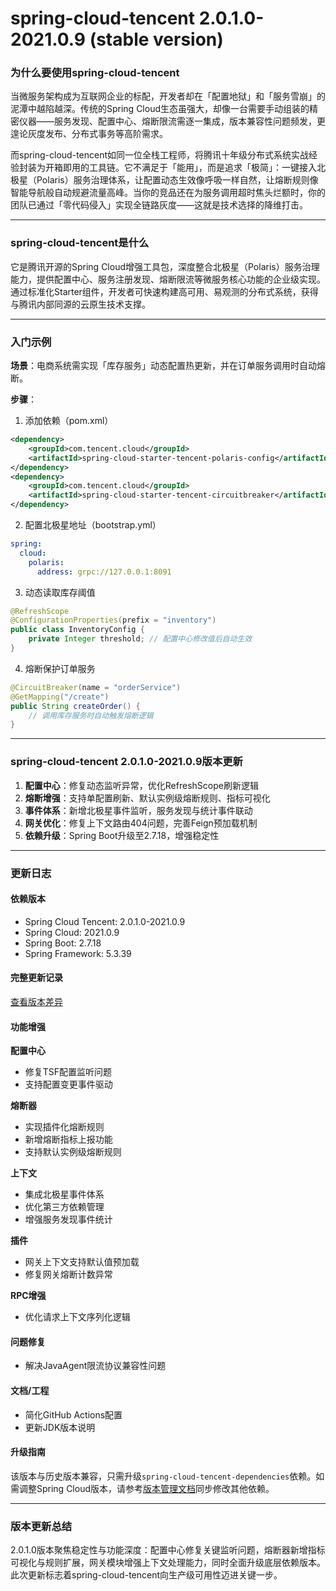 # spring-cloud-tencent 2.0.1.0-2021.0.9 (stable version)
### 为什么要使用spring-cloud-tencent  
当微服务架构成为互联网企业的标配，开发者却在「配置地狱」和「服务雪崩」的泥潭中越陷越深。传统的Spring Cloud生态虽强大，却像一台需要手动组装的精密仪器——服务发现、配置中心、熔断限流需逐一集成，版本兼容性问题频发，更遑论灰度发布、分布式事务等高阶需求。  

而spring-cloud-tencent如同一位全栈工程师，将腾讯十年级分布式系统实战经验封装为开箱即用的工具链。它不满足于「能用」，而是追求「极简」：一键接入北极星（Polaris）服务治理体系，让配置动态生效像呼吸一样自然，让熔断规则像智能导航般自动规避流量高峰。当你的竞品还在为服务调用超时焦头烂额时，你的团队已通过「零代码侵入」实现全链路灰度——这就是技术选择的降维打击。  

---

### spring-cloud-tencent是什么  
它是腾讯开源的Spring Cloud增强工具包，深度整合北极星（Polaris）服务治理能力，提供配置中心、服务注册发现、熔断限流等微服务核心功能的企业级实现。通过标准化Starter组件，开发者可快速构建高可用、易观测的分布式系统，获得与腾讯内部同源的云原生技术支撑。

---

### 入门示例  
**场景**：电商系统需实现「库存服务」动态配置热更新，并在订单服务调用时自动熔断。  

**步骤**：  
1. 添加依赖（pom.xml）  
```xml
<dependency>
    <groupId>com.tencent.cloud</groupId>
    <artifactId>spring-cloud-starter-tencent-polaris-config</artifactId>
</dependency>
<dependency>
    <groupId>com.tencent.cloud</groupId>
    <artifactId>spring-cloud-starter-tencent-circuitbreaker</artifactId>
</dependency>
```

2. 配置北极星地址（bootstrap.yml）  
```yaml
spring:
  cloud:
    polaris:
      address: grpc://127.0.0.1:8091
```

3. 动态读取库存阈值  
```java
@RefreshScope
@ConfigurationProperties(prefix = "inventory")
public class InventoryConfig {
    private Integer threshold; // 配置中心修改值后自动生效
}
```

4. 熔断保护订单服务  
```java
@CircuitBreaker(name = "orderService")
@GetMapping("/create")
public String createOrder() {
    // 调用库存服务时自动触发熔断逻辑
}
```

---

### spring-cloud-tencent 2.0.1.0-2021.0.9版本更新  
1. **配置中心**：修复动态监听异常，优化RefreshScope刷新逻辑  
2. **熔断增强**：支持单配置刷新、默认实例级熔断规则、指标可视化  
3. **事件体系**：新增北极星事件监听，服务发现与统计事件联动  
4. **网关优化**：修复上下文路由404问题，完善Feign预加载机制  
5. **依赖升级**：Spring Boot升级至2.7.18，增强稳定性  

---

### 更新日志  

#### 依赖版本  
- Spring Cloud Tencent: 2.0.1.0-2021.0.9  
- Spring Cloud: 2021.0.9  
- Spring Boot: 2.7.18  
- Spring Framework: 5.3.39  

#### 完整更新记录  
[查看版本差异](https://github.com/Tencent/spring-cloud-tencent/compare/2.0.0.0-2021.0.9...2.0.1.0-2021.0.9)  

#### 功能增强  
**配置中心**  
- 修复TSF配置监听问题  
- 支持配置变更事件驱动  

**熔断器**  
- 实现插件化熔断规则  
- 新增熔断指标上报功能  
- 支持默认实例级熔断规则  

**上下文**  
- 集成北极星事件体系  
- 优化第三方依赖管理  
- 增强服务发现事件统计  

**插件**  
- 网关上下文支持默认值预加载  
- 修复网关熔断计数异常  

**RPC增强**  
- 优化请求上下文序列化逻辑  

#### 问题修复  
- 解决JavaAgent限流协议兼容性问题  

#### 文档/工程  
- 简化GitHub Actions配置  
- 更新JDK版本说明  

#### 升级指南  
该版本与历史版本兼容，只需升级`spring-cloud-tencent-dependencies`依赖。如需调整Spring Cloud版本，请参考[版本管理文档](https://github.com/Tencent/spring-cloud-tencent/wiki/Spring-Cloud-Tencent-%E7%89%88%E6%9C%AC%E7%AE%A1%E7%90%86)同步修改其他依赖。  

---

### 版本更新总结  
2.0.1.0版本聚焦稳定性与功能深度：配置中心修复关键监听问题，熔断器新增指标可视化与规则扩展，网关模块增强上下文处理能力，同时全面升级底层依赖版本。此次更新标志着spring-cloud-tencent向生产级可用性迈进关键一步。